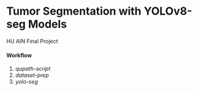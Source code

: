 # Tumor Segmentation with YOLOv8-seg Models
HU AIN Final Project

#### Workflow
1. _qupath-script_
2. _dataset-prep_
3. _yolo-seg_
